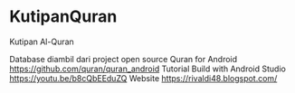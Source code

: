 # KutipanQuran
Kutipan Al-Quran

Database diambil dari project open source Quran for Android https://github.com/quran/quran_android
Tutorial Build with Android Studio https://youtu.be/b8cQbEEduZQ
Website https://rivaldi48.blogspot.com/

